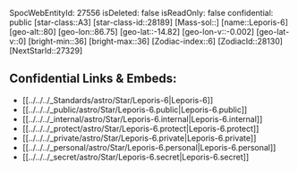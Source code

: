 ﻿---
location: [-14.82,-86.75,80]
type: Star
tags:
- astro/Star

---
SpocWebEntityId: 27556
isDeleted: false
isReadOnly: false
confidential: public
[star-class::A3]
[star-class-id::28189]
[Mass-sol::]
[name::Leporis-6]
[geo-alt::80]
[geo-lon::86.75]
[geo-lat::-14.82]
[geo-lon-v::-0.002]
[geo-lat-v::0]
[bright-min::36]
[bright-max::36]
[Zodiac-index::6]
[ZodiacId::28130]
[NextStarId::27329]



## Confidential Links & Embeds: 
- [[../../../_Standards/astro/Star/Leporis-6|Leporis-6]] 
- [[../../../_public/astro/Star/Leporis-6.public|Leporis-6.public]] 
- [[../../../_internal/astro/Star/Leporis-6.internal|Leporis-6.internal]] 
- [[../../../_protect/astro/Star/Leporis-6.protect|Leporis-6.protect]] 
- [[../../../_private/astro/Star/Leporis-6.private|Leporis-6.private]] 
- [[../../../_personal/astro/Star/Leporis-6.personal|Leporis-6.personal]] 
- [[../../../_secret/astro/Star/Leporis-6.secret|Leporis-6.secret]] 
